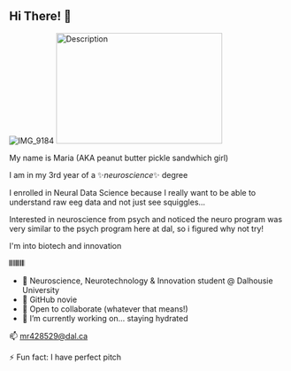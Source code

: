 ## Hi There! 👋
![IMG_9184](https://github.com/user-attachments/assets/7ea84d65-05c5-43d9-b2f3-f561d6b20963)
<img src="image.jpg" alt="Description" width="300" height="200">

My name is Maria (AKA peanut butter pickle sandwhich girl)


I am in my 3rd year of a ✨*neuroscience*✨ degree

I enrolled in Neural Data Science because I really want to be able to understand raw eeg data and not just see squiggles...

Interested in neuroscience from psych and noticed the neuro program was very similar to the psych program here at dal, so i figured why not try!

I'm into biotech and innovation

𝄃𝄃𝄂𝄂𝄀𝄁𝄃𝄂𝄂𝄃


- 🔭 Neuroscience, Neurotechnology & Innovation student @ Dalhousie University
- 🌱 GitHub novie
- 👯 Open to collaborate (whatever that means!)
- 💬 I’m currently working on... staying hydrated

📫 mr428529@dal.ca

⚡ Fun fact: I have perfect pitch

<!--
**maregh/maregh** is a ✨ _special_ ✨ repository because its `README.md` (this file) appears on your GitHub profile.

Here are some ideas to get you started:

- 🔭 I’m currently working on ...
- 🌱 I’m currently learning ...
- 👯 I’m looking to collaborate on ...
- 🤔 I’m looking for help with ...
- 💬 Ask me about ...
- 📫 How to reach me: ...
- 😄 Pronouns: ...
- ⚡ Fun fact: ...
-->
